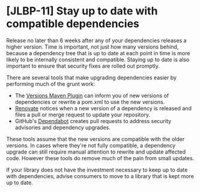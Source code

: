 # [JLBP-11] Stay up to date with compatible dependencies

Release no later than 6 weeks after any of your dependencies
releases a higher version. Time is important, not just how many versions behind,
because a dependency tree that is up to date at each point in time is
more likely to be internally consistent and compatible.
Staying up to date is also important to ensure that security fixes are rolled
out promptly.

There are several tools that make upgrading dependencies easier by performing much of the grunt work:

* The [Versions Maven Plugin](https://www.mojohaus.org/versions-maven-plugin/)
  can inform you of new versions of dependencies or rewrite a
  pom.xml to use the new versions.
* [Renovate](https://renovate.whitesourcesoftware.com/) notices when a new version of a dependency is released and files a pull or merge request to update your repository.
* GitHub's [Dependabot](https://dependabot.com/) creates pull requests to address security advisories and dependency upgrades.

These tools assume that the new versions are compatible with the older versions. In cases where they're not fully compatible, a dependency upgrade can still require manual attention to rewrite and update affected code. However these tools do remove much of the pain from small updates.

If your library does not have the investment necessary to keep up to date with
dependencies, advise consumers to move to a library that is kept more up to
date.
